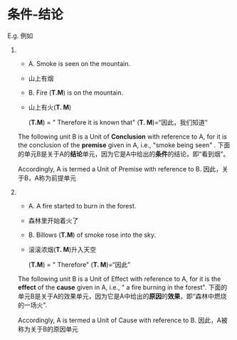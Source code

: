 # 条件-结论
E.g. 例如

1. 
   - A. Smoke is seen on the mountain.
   - 山上有烟
   - B. Fire (**T.M**) is on the mountain.
   - 山上有火(**T. M**)

       (**T.M**) = " Therefore it is known that"
       (**T. M**)=“因此，我们知道”

    The following unit B is a Unit of **Conclusion** with reference to A, for it is the conclusion of the **premise** given in A, i.e., "smoke being seen" .
    下面的单元B是关于A的**结论**单元，因为它是A中给出的**条件**的结论，即“看到烟”。

    Accordingly, A is termed a Unit of Premise with reference to B.
    因此，关于B，A称为前提单元
2. 
   - A. A fire started to burn in the forest.
   - 森林里开始着火了
   - B. Billows (**T.M**) of smoke rose into the sky.
   - 滚滚浓烟(**T. M**)升入天空

       (**T.M**) = " Therefore"
       (**T. M**)=“因此”

    The following unit B is a Unit of Effect with reference to A, for it is the **effect** of the **cause** given in A, i.e., " a fire burning in the forest".
    下面的单元B是关于A的效果单元，因为它是A中给出的**原因**的**效果**，即“森林中燃烧的一场火”.

    Accordingly, A is termed a Unit of Cause with reference to B.
    因此，A被称为关于B的原因单元